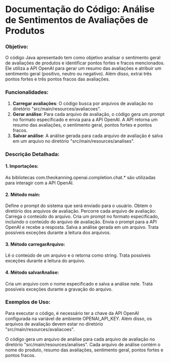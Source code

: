 # Documentação do Código: Análise de Sentimentos de Avaliações de Produtos 
### Objetivo:

O código Java apresentado tem como objetivo analisar o sentimento geral de avaliações de produtos e identificar pontos fortes e fracos mencionados. Ele utiliza a API OpenAI para gerar um resumo das avaliações e atribuir um sentimento geral (positivo, neutro ou negativo). Além disso, extrai três pontos fortes e três pontos fracos das avaliações.

### Funcionalidades:

1. **Carregar avaliações**: O código busca por arquivos de avaliação no diretório "src/main/resources/avaliacoes".
2. **Gerar análise**: Para cada arquivo de avaliação, o código gera um prompt no formato especificado e envia para a API OpenAI. A API retorna um resumo das avaliações, o sentimento geral, pontos fortes e pontos fracos.
3. **Salvar análise**: A análise gerada para cada arquivo de avaliação é salva em um arquivo no diretório "src/main/resources/analises".

### Descrição Detalhada:

#### 1. Importações:

As bibliotecas com.theokanning.openai.completion.chat.* são utilizadas para interagir com a API OpenAI.

#### 2. Método main:

Define o prompt do sistema que será enviado para o usuário.
Obtem o diretório dos arquivos de avaliação.
Percorre cada arquivo de avaliação:
Carrega o conteúdo do arquivo.
Cria um prompt no formato especificado, incluindo o conteúdo do arquivo de avaliação.
Envia o prompt para a API OpenAI e recebe a resposta.
Salva a análise gerada em um arquivo.
Trata possíveis exceções durante a leitura dos arquivos.

#### 3. Método carregarArquivo:

Lê o conteúdo de um arquivo e o retorna como string.
Trata possíveis exceções durante a leitura do arquivo.

#### 4. Método salvarAnalise:

Cria um arquivo com o nome especificado e salva a análise nele.
Trata possíveis exceções durante a gravação do arquivo.

### Exemplos de Uso:

Para executar o código, é necessário ter a chave da API OpenAI configurada na variável de ambiente OPENAI_API_KEY. Além disso, os arquivos de avaliação devem estar no diretório "src/main/resources/avaliacoes".

O código gera um arquivo de análise para cada arquivo de avaliação no diretório "src/main/resources/analises". Cada arquivo de análise contém o nome do produto, resumo das avaliações, sentimento geral, pontos fortes e pontos fracos.
